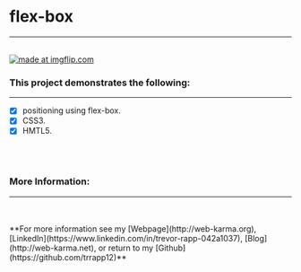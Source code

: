 # flex-box
---
<br/>
<a href="https://imgflip.com/gif/1y1he1=600x"><img src="https://i.imgflip.com/1y1he1.gif" title="made at imgflip.com"/></a>

### This project demonstrates the following:
---

- [x] positioning using flex-box.
- [x] CSS3.
- [x] HMTL5.
<br/>
<br/>

### More Information:
---
<br/>
<br/>
**For more information see my [Webpage](http://web-karma.org), [LinkedIn](https://www.linkedin.com/in/trevor-rapp-042a1037), [Blog](http://web-karma.net), or return to my [Github](https://github.com/trrapp12)**
